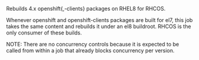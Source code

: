 Rebuilds 4.x openshift{,-clients} packages on RHEL8 for RHCOS.

Whenever openshift and openshift-clients packages are built for el7, this job
takes the same content and rebuilds it under an el8 buildroot. RHCOS is the
only consumer of these builds.

NOTE: There are no concurrency controls because it is expected to be called
from within a job that already blocks concurrency per version.

